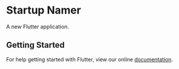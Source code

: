 # Startup Namer

A new Flutter application.

## Getting Started

For help getting started with Flutter, view our online
[documentation](https://flutter.io/).
